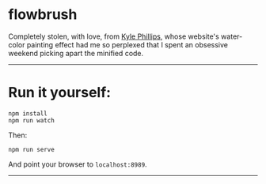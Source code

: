 flowbrush
=========

Completely stolen, with love, from [Kyle Phillips](http://haptic-data.com),
whose website's water-color painting effect had me so perplexed that I spent an
obsessive weekend picking apart the minified code.

-------------------

# Run it yourself:

    npm install
    npm run watch

Then:

    npm run serve

And point your browser to `localhost:8989`.

------------------
